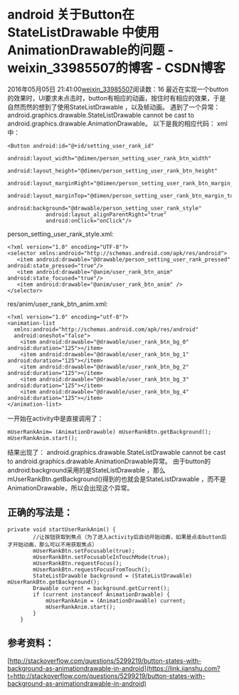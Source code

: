 # android 关于Button在StateListDrawable 中使用AnimationDrawable的问题 - weixin_33985507的博客 - CSDN博客
2016年05月05日 21:41:00[weixin_33985507](https://me.csdn.net/weixin_33985507)阅读数：16
最近在实现一个button的效果时，UI要求未点击时，button有相应的动画，按住时有相应的效果，于是自然而然的想到了使用StateListDrawable ，以及帧动画。
遇到了一个异常：android.graphics.drawable.StateListDrawable cannot be cast to android.graphics.drawable.AnimationDrawable。
以下是我的相应代码：
xml中：
```
<Button android:id="@+id/setting_user_rank_id"
            android:layout_width="@dimen/person_setting_user_rank_btn_width"
            android:layout_height="@dimen/person_setting_user_rank_btn_height"
            android:layout_marginRight="@dimen/person_setting_user_rank_btn_margin_right"
            android:layout_marginTop="@dimen/person_setting_user_rank_btn_margin_top"
            android:background="@drawable/person_setting_user_rank_style"
            android:layout_alignParentRight="true"
            android:onClick="onClick"/>
```
person_setting_user_rank_style.xml:
```
<?xml version="1.0" encoding="UTF-8"?>
<selector xmlns:android="http://schemas.android.com/apk/res/android">
   <item android:drawable="@drawable/person_setting_user_rank_pressed" android:state_pressed="true"/>
   <item android:drawable="@anim/user_rank_btn_anim" android:state_focused="true"/>
   <item android:drawable="@anim/user_rank_btn_anim" />
</selector>
```
res/anim/user_rank_btn_anim.xml:
```
<?xml version="1.0" encoding="utf-8"?>
<animation-list
  xmlns:android="http://schemas.android.com/apk/res/android"
  android:oneshot="false">
    <item android:drawable="@drawable/user_rank_btn_bg_0" android:duration="125"></item>
    <item android:drawable="@drawable/user_rank_btn_bg_1" android:duration="125"></item>
    <item android:drawable="@drawable/user_rank_btn_bg_2" android:duration="125"></item>
    <item android:drawable="@drawable/user_rank_btn_bg_3" android:duration="125"></item>
    <item android:drawable="@drawable/user_rank_btn_bg_4" android:duration="125"></item>
</animation-list>
```
一开始在activity中是直接调用了：
```
mUserRankAnim= (AnimationDrawable) mUserRankBtn.getBackground(); 
mUserRankAnim.start();
```
结果出现了：
android.graphics.drawable.StateListDrawable cannot be cast to android.graphics.drawable.AnimationDrawable异常。
由于button的android:background采用的是StateListDrawable ，那么mUserRankBtn.getBackground()得到的也就会是StateListDrawable ，而不是AnimationDrawable，所以会出现这个异常。
## 正确的写法是：
```
private void startUserRankAnim() {
        //让按钮获取到焦点（为了进入activity后自动开始动画，如果是点击button后才开始动画，那么可以不用获取焦点）
        mUserRankBtn.setFocusable(true);
        mUserRankBtn.setFocusableInTouchMode(true);
        mUserRankBtn.requestFocus();
        mUserRankBtn.requestFocusFromTouch();
        StateListDrawable background = (StateListDrawable) mUserRankBtn.getBackground();
        Drawable current = background.getCurrent();
        if (current instanceof AnimationDrawable) {
            mUserRankAnim = (AnimationDrawable) current;
            mUserRankAnim.start();
        }
    }
```
## 参考资料：
[http://stackoverflow.com/questions/5299219/button-states-with-background-as-animationdrawable-in-android](https://link.jianshu.com?t=http://stackoverflow.com/questions/5299219/button-states-with-background-as-animationdrawable-in-android)
